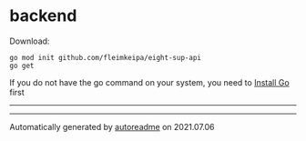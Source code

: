 # backend


Download:
```shell
go mod init github.com/fleimkeipa/eight-sup-api
go get 
```

If you do not have the go command on your system, you need to [Install Go](http://golang.org/doc/install) first

* * *


* * *
Automatically generated by [autoreadme](https://github.com/jimmyfrasche/autoreadme) on 2021.07.06
